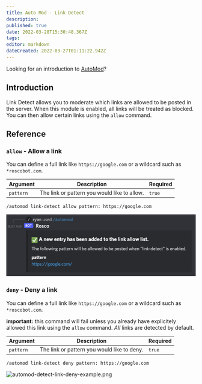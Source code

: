 ```yaml
---
title: Auto Mod - Link Detect
description: 
published: true
date: 2022-03-28T15:30:48.367Z
tags: 
editor: markdown
dateCreated: 2022-03-27T01:11:22.942Z
---
```


Looking for an introduction to [AutoMod](/commands/auto-mod)?

## Introduction

Link Detect allows you to moderate which links are allowed to be posted in the server.
When this module is enabled, all links will be treated as blocked. You can then allow certain links using the `allow` command.

## Reference

### `allow` - Allow a link 

You can define a full link like `https://google.com` or a wildcard such as `*roscobot.com`.


| Argument | Description | Required |
|----------|-------------|----------|
| `pattern` | The link or pattern you would like to allow. | `true` |

```
/automod link-detect allow pattern: https://google.com
```

![automod-detect-link-allow-example.png](/automod-detect-link-allow-example.png)

### `deny` - Deny a link 

You can define a full link like `https://google.com` or a wildcard such as `*roscobot.com`.

**important:** this command will fail unless you already have explicitely allowed this link using the `allow` command. *All* links are detected by default.


| Argument | Description | Required |
|----------|-------------|----------|
| `pattern` | The link or pattern you would like to deny. | `true` |

```
/automod link-detect deny pattern: https://google.com
```

![automod-detect-link-deny-example.png](/automod-detect-link-deny-example.png)